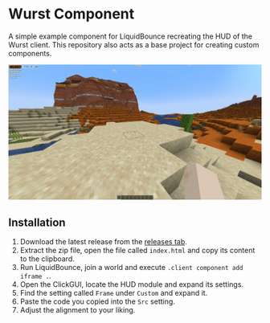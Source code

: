 # Wurst Component
A simple example component for LiquidBounce recreating the HUD of the Wurst client. This repository also acts as a base project for creating custom components.

![screenshot](gh_assets/screenshot.png)

## Installation
1. Download the latest release from the [releases tab](releases).
2. Extract the zip file, open the file called `index.html` and copy its content to the clipboard.
3. Run LiquidBounce, join a world and execute `.client component add iframe .`.
4. Open the ClickGUI, locate the HUD module and expand its settings.
5. Find the setting called `Frame` under `Custom` and expand it.
6. Paste the code you copied into the `Src` setting.
7. Adjust the alignment to your liking.